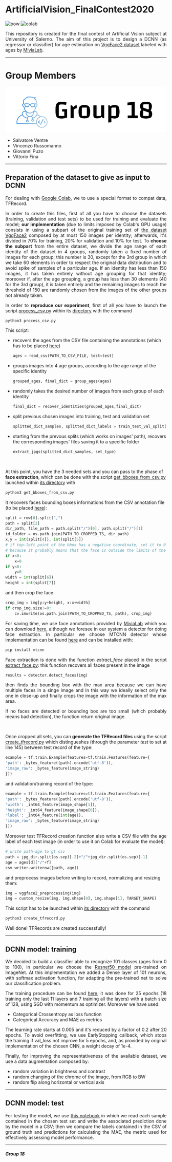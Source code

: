 # ArtificialVision_FinalContest2020
![pow](https://img.shields.io/badge/Powered%20By-dev--guys--unisa-blue)
![colab](https://img.shields.io/badge/Developed%20With-Google%20Colab-yellow)

<div style="text-align: justify">

This repository is created for the final contest of Artificial Vision subject at University of Salerno. The aim of this project is to design a DCNN (as regressor or classifier) for age estimation on [VggFace2 dataset](https://github.com/ox-vgg/vgg_face2) labeled with ages by [MiviaLab](https://mivia.unisa.it/).

</div>

___
# Group Members

![Alt text](https://github.com/dev-guys-unisa/ContestCognitiveRobotics2020/blob/main/utils/Logo.png?raw=true "Optional title")

* Salvatore Ventre
* Vincenzo Russomanno
* Giovanni Puzo
* Vittorio Fina
___

## **Preparation of the dataset to give as input to DCNN**
<div style="text-align: justify">

For dealing with [Google Colab](https://colab.research.google.com/), we to use a special format to compat data, TFRecord. 

In order to create this files, first of all you have to choose the datasets (training, validation and test sets) to be used for training and evaluate the model; **our implementation** (due to limits imposed by Colab's GPU usage) consists in using a subpart of the original training set of [the dataset VggFace2](https://github.com/ox-vgg/vgg_face2) composed by at most 150 images per identity; afterwards, it's divided in 70% for training, 20% for validation and 10% for test. To **choose the subpart** from the entire dataset, we divide the age range of each identity of the dataset in 4 groups, randomly taken a fixed number of images for each group; this number is 30, except for the 3rd group in which we take 60 elements in order to respect the original data distribution and to avoid spike of samples of a particular age. If an identity has less than 150 images, it has taken entirely without age grouping for that identity; moreover if, after the age grouping, a group has less than 30 elements (40 for the 3rd group), it is taken entirely and the remaining images to reach the threshold of 150 are randomly chosen from the images of the other groups not already taken.

In order to **reproduce our experiment**, first of all you have to launch the script [process_csv.py](csv_preprocessing/process_csv.py) within its [directory](csv_preprocessing) with the command

</div>

```python
python3 process_csv.py
```

This script:
* recovers the ages from the CSV file containing the annotations (which has to be placed [here](CSV%20file%20for%20ages%20here))
    ```python
    ages = read_csv(PATH_TO_CSV_FILE, test=test)
    ```
* groups images into 4 age groups, according to the age range of the specific identity
    ```python
    grouped_ages, final_dict = group_ages(ages)
    ```
* randomly takes the desired number of images from each group of each identity
    ```python
    final_dict = recover_identities(grouped_ages,final_dict)
    ```
* split previous chosen images into training, test and validation set
    ```python
    splitted_dict_samples, splitted_dict_labels = train_test_val_split(ages, final_dict)
    ```
* starting from the prevous splits (which works on images' path), recovers the corresponding images' files saving it to a specific folder
    ```python
    extract_jpgs(splitted_dict_samples, set_type)
    ```
<br/>

At this point, you have the 3 needed sets and you can pass to the phase of **face extraction**, which can be done with the script [get_bboxes_from_csv.py](face_extraction/get_bboxes_from_csv.py) launched within [its directory](face_extraction/) with
```python
python3 get_bboxes_from_csv.py
```
It recovers faces bounding boxes informations from the CSV annotation file (to be placed [here](face_annotations/CSV%20files%20for%20crop%20here)):
```python
split = row[0].split(",")
path = split[2]
dir_path, file_path = path.split("/")[0], path.split("/")[1]
id_folder = os.path.join(PATH_TO_CROPPED_TS, dir_path)
x,y = int(split[4]), int(split[5])
# if top-left point of the bbox has a negative coordinate, set it to 0
# because it probably means that the face is outside the limits of the image
if x<0:
    x=0
if y<0:
    y=0
width = int(split[6])
height = int(split[7])
```
and then crop the face:
```python
crop_img = img[y:y+height, x:x+width]
if crop_img.size!=0:
    cv.imwrite(os.path.join(PATH_TO_CROPPED_TS, path), crop_img)
```

<div style="text-align: justify">

For saving time, we use face annotations provided by [MiviaLab](https://mivia.unisa.it/) which you can download [here](https://github.com/MiviaLab/GenderRecognitionFramework/releases/tag/0), although we foresee in our system a detector for doing face extraction. In particular we choose MTCNN detector whose implementation can be found [here](https://github.com/ipazc/mtcnn) and can be installed with:

```python
pip install mtcnn
```

Face extraction is done with the function *extract_face* placed in the script [extract_face.py](face_extraction/extract_face.py): this function recovers all faces present in the image

```python
results = detector.detect_faces(img)
```

then finds the bounding box with the max area because we can have multiple faces in a singe image and in this way we ideally select only the one in close-up and finally crops the image with the information of the max area.

If no faces are detected or bounding box are too small (which probably means bad detection), the function return original image.

</div>

<br/>



<div style="text-align: justify">

Once cropped all sets, you can **generate the TFRecord files** using the script [create_tfrecord.py](tfrecord_management/create_tfrecord.py) which distingueshes (through the parameter _test_ to set at line 145) between test record of the type:

</div>

```python
example = tf.train.Example(features=tf.train.Features(feature={
'path': _bytes_feature((path).encode('utf-8')),
'image_raw': _bytes_feature(image_string)
}))
```
and validation/training record of the type:
```python
example = tf.train.Example(features=tf.train.Features(feature={
'path': _bytes_feature((path).encode('utf-8')),
'width': _int64_feature(image_shape[1]),
'height': _int64_feature(image_shape[0]),
'label': _int64_feature(int(age)),
'image_raw': _bytes_feature(image_string)
}))
```

<div style="text-align: justify">

Moreover test TFRecord creation function also write a CSV file with the age label of each test image (in order to use it on Colab for evaluate the model):

</div>

```python
# write path-age to gt csv
path = jpg_dir.split(os.sep)[-2]+"/"+jpg_dir.split(os.sep)[-1]
age = ages[d]["/"+f]
csv_writer.writerow([path, age])
```
and preprocess images before writing to record, normalizing and resizing them:
```python
img = vggface2_preprocessing(img)
img = custom_resize(img, img.shape[0], img.shape[1], TARGET_SHAPE)
```
This script has to be launched within [its directory](tfrecord_management/) with the command
```python
python3 create_tfrecord.py
```
Well done! TFRecords are created successfully!
___
## **DCNN model: training**

<div style="text-align: justify">

We decided to build a classifier able to recognize 101 classes (ages from 0 to 100), in particular we choose the [Resnet50 model](https://github.com/WeidiXie/Keras-VGGFace2-ResNet50) pre-trained on ImageNet. At this implementation we added a Dense layer of 101 neurons, with softmax activation function, for adapting the pre-trained net to solve our classification problem.

The training procedure can be found [here](notebooks/AV_FinalContest_AgeEstimation_Training.ipynb); it was done for 25 epochs (18 training only the last 11 layers and 7 training all the layers) with a batch size of 128, using SGD with momentum as optimizer. Moreover we have used:
* Categorical Crossentropy as loss function
* Categorical Accuracy and MAE as metrics
  
The learning rate starts at 0.005 and it's reduced by a factor of 0.2 after 20 epochs. To avoid overfitting, we use EarlyStopping callback, which stops the training if val_loss not improve for 5 epochs, and, as provided by original implementation of the chosen CNN, a weight decay of 1e-4. 

Finally, for improving the representativeness of the available dataset, we use a data augmentation composed by:

* random variation in brightness and contrast
* random changing of the chrome of the image, from RGB to BW
* random flip along horizontal or vertical axis
___

</div>

## **DCNN model: test**

<div style="text-align: justify">

For testing the model, we use [this notebook](notebooks/AV_FinalContest_AgeEstimation_Test.ipynb) in which we read each sample contained in the chosen test set and write the associated prediction done by the model in a CSV; then we compare the labels contained in the CSV of ground truth and predictions for calculating the MAE, the metric used for effectively assessing model performance.
___
##### Group 18

</div>